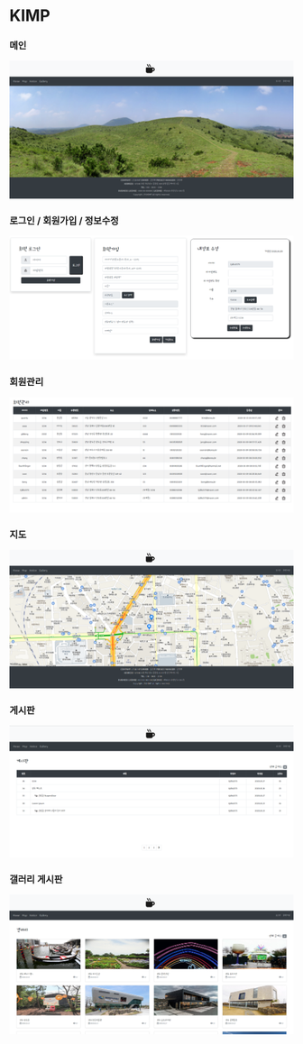 KIMP
=========

### 메인
<img src="/img/project/main.png"></img><br/>

### 로그인 / 회원가입 / 정보수정
<img src="/img/project/member.png"></img><br/>

### 회원관리
<img src="/img/project/memberInfo.png"></img><br/>

### 지도
<img src="/img/project/map.png"></img><br/>

### 게시판
<img src="/img/project/notice.png"></img><br/>

### 갤러리 게시판
<img src="/img/project/gallery.png"></img><br/>
